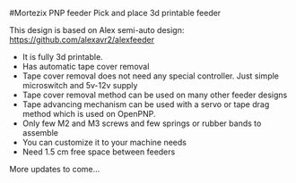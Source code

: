 #Mortezix PNP feeder
Pick and place 3d printable feeder

This design is based on Alex semi-auto design: https://github.com/alexavr2/alexfeeder

- It is fully 3d printable.
- Has automatic tape cover removal
- Tape cover removal does not need any special controller. Just simple microswitch and 5v-12v supply
- Tape cover removal method can be used on many other feeder designs
- Tape advancing mechanism can be used with a servo or tape drag method which is used on OpenPNP.
- Only few M2 and M3 screws and few springs or rubber bands to assemble
- You can customize it to your machine needs
- Need 1.5 cm free space between feeders

More updates to come...
